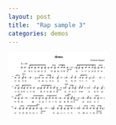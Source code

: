 ```yaml
---
layout: post
title:  "Rap sample 3"
categories: demos
---
```

<div style="align: center">
<img src="/public/img/demo2.png" alt="demo" style="zoom:20%;" />
</div>